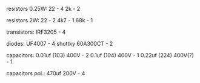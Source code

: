 resistors 0.25W:
22 - 4
2k - 2

resistors 2W:
22 - 2
4k7 - 1
68k - 1

transistors:
IRF3205 - 4

diodes:
UF4007 - 4
shottky 60A300CT - 2

capacitors:
0.01uf (103) 400V - 2
0.1uf (104) 400V - 1
0.22uf (224) 400V(?) - 1

capacitors pol.:
470uf 200V - 4

